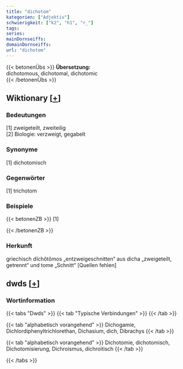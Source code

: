 ```yaml
---
title: "dichotom"
kategorien: ["Adjektiv"]
schwierigkeit: ["k2", "h1", "r_"]
tags:
series:
mainDornseiffs:
domainDornseiffs:
url: "dichotom"
---
```


{{< betonenÜbs >}}
**Übersetzung:**  
dichotomous, dichotomal, dichotomic  
{{< /betonenÜbs >}}

## Wiktionary [[+](https://de.wiktionary.org/wiki/dichotom)]

### Bedeutungen
[1] zweigeteilt, zweiteilig  
[2] Biologie: verzweigt, gegabelt  

### Synonyme
[1] dichotomisch  

### Gegenwörter
[1] trichotom  

### Beispiele
{{< betonenZB >}}
[1]  

{{< /betonenZB >}}
### Herkunft
griechisch dĭchŏtŏmos „entzweigeschnitten“ aus dicha „zweigeteilt, getrennt“ und tome „Schnitt“ [Quellen fehlen]  



## dwds [[+](https://www.dwds.de/wb/dichotom)]

### Wortinformation
{{< tabs "Dwds" >}}
{{< tab "Typische Verbindungen" >}}
{{< /tab >}}

{{< tab "alphabetisch vorangehend" >}}
Dichogamie, Dichlordiphenyltrichlorethan, Dichasium, dich, Dibrachys
{{< /tab >}}

{{< tab "alphabetisch vorangehend" >}}
Dichotomie, dichotomisch, Dichotomisierung, Dichroismus, dichroitisch
{{< /tab >}}

{{< /tabs >}}

